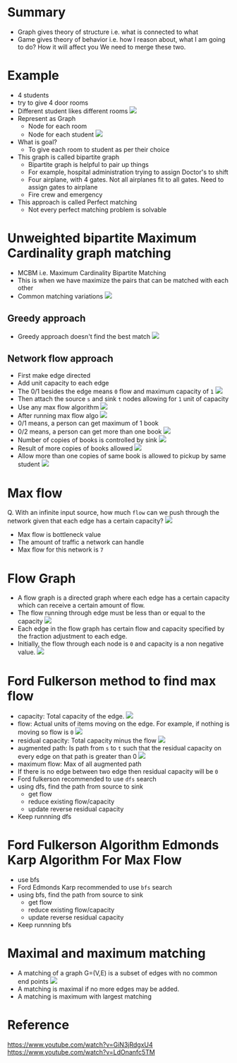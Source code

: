 # Summary
- Graph gives theory of structure i.e. what is connected to what
- Game gives theory of behavior i.e. how I reason about, what I am going to do? How it will affect you
We need to merge these two.
# Example
- 4 students
- try to give 4 door rooms 
- Different student likes different rooms
![](assets/student-doorroom-choices.png)
- Represent as Graph
    - Node for each room
    - Node for each student
    ![](assets/student-doorroom-graph.png)
- What is goal?
    - To give each room to student as per their choice
- This graph is called bipartite graph
    - Bipartite graph is helpful to pair up things
    - For example, hospital administration trying to assign Doctor's to shift
    - Four airplane, with 4 gates. Not all airplanes fit to all gates. Need to assign gates to airplane
    - Fire crew and emergency 
- This approach is called Perfect matching
    - Not every perfect matching problem is solvable
# Unweighted bipartite Maximum Cardinality graph matching
- MCBM i.e. Maximum Cardinality Bipartite Matching
- This is when we have maximize the pairs that can be matched with each other
- Common matching variations
![](assets/matching-variations.png)
## Greedy approach
- Greedy approach doesn't find the best match
![](assets/greedy-approach.png)
## Network flow approach
- First make edge directed
- Add unit capacity to each edge
- The 0/1 besides the edge means `0` flow and maximum capacity of `1`
![](assets/network-flow.png)
- Then attach the source `s` and sink `t` nodes allowing for `1` unit of capacity
- Use any max flow algorithm 
![](assets/network-graph-max-flow.png)
- After running max flow algo
![](assets/network-flow-algo.png)
- 0/1 means, a person can get maximum of 1 book
- 0/2 means, a person can get more than one book
![](assets/network-flow-on-different-max.png)
- Number of copies of books is controlled by sink
![](assets/network-fllow-sink-capacity.png)
- Result of more copies of books allowed
![](assets/network-flow-more-copies-of-books.png)
- Allow more than one copies of same book is allowed to pickup by same student
![](assets/network-flow-allow-more-copies-per-student.png)

# Max flow
Q. With an infinite input source, how much `flow` can we push through the network given that each edge has a certain capacity?
![](assets/max-flow-problem.png)
- Max flow is bottleneck value
- The amount of traffic a network can handle
- Max flow for this network is `7`
# Flow Graph
- A flow graph is a directed graph where each edge has a certain capacity which can receive a certain amount of flow.
- The flow running through edge must be less than or equal to the capacity
![](assets/flow-graph-directed-graph.png)
- Each edge in the flow graph has certain flow and capacity specified by the fraction adjustment to each edge.
- Initially, the flow through each node is `0` and capacity is a non negative value.
![](assets/flow-graph-edge.png)
# Ford Fulkerson method to find max flow
- capacity: Total capacity of the edge. 
![](assets/capacity.png)
- flow: Actual units of items moving on the edge. For example, if nothing is moving so flow is `0`
![](assets/flow.png)
- residual capacity: Total capacity minus the flow
![](assets/residual-capacity.png)
- augmented path: Is path from `s` to `t` such that the residual capacity on every edge on that path is greater than 0
![](assets/augmented-path.png)
- maximum flow: Max of all augmented path
- If there is no edge between two edge then residual capacity will be `0`
- Ford fulkerson recommended to use `dfs` search
- using dfs, find the path from source to sink
    - get flow 
    - reduce existing flow/capacity
    - update reverse residual capacity
- Keep runnning dfs
# Ford Fulkerson Algorithm Edmonds Karp Algorithm For Max Flow
- use bfs
- Ford Edmonds Karp recommended to use `bfs` search
- using bfs, find the path from source to sink
    - get flow 
    - reduce existing flow/capacity
    - update reverse residual capacity
- Keep runnning bfs
# Maximal and maximum matching
- A matching of a graph G=(V,E) is a subset of edges with no common end points
![](assets/matching.png)
- A matching is maximal if no more edges may be added.
- A matching is maximum with largest matching
# Reference
https://www.youtube.com/watch?v=GiN3jRdgxU4
https://www.youtube.com/watch?v=LdOnanfc5TM